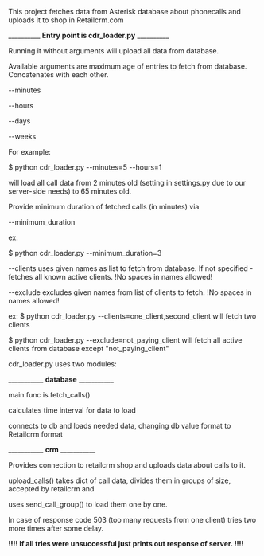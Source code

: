 This project fetches data from Asterisk database about phonecalls and uploads it to shop in Retailcrm.com


__________ <b>Entry point is cdr_loader.py</b> __________

Running it without arguments will upload all data from database.

Available arguments are maximum age of entries to fetch from database. Concatenates with each other.

--minutes 

--hours

--days

--weeks

For example:

$ python cdr_loader.py --minutes=5 --hours=1

will load all call data from 2 minutes old (setting in settings.py due to our server-side needs) to 65 minutes old.

Provide minimum duration of fetched calls (in minutes) via

--minimum_duration

ex:

$ python cdr_loader.py --minimum_duration=3


--clients
uses given names as list to fetch from database. If not specified - fetches all known active clients.
!No spaces in names allowed!

--exclude
excludes given names from list of clients to fetch.
!No spaces in names allowed!

ex:
$ python cdr_loader.py --clients=one_client,second_client
will fetch two clients

$ python cdr_loader.py --exclude=not_paying_client
will fetch all active clients from database except "not_paying_client"


cdr_loader.py uses two modules:

___________ <b>database</b> ___________

main func is fetch_calls()

calculates time interval for data to load

connects to db and loads needed data, changing db value format to Retailcrm format



___________ <b>crm</b> ___________

Provides connection to retailcrm shop and uploads data about calls to it.

upload_calls() takes dict of call data, divides them in groups of size, accepted by retailcrm and 

uses send_call_group() to load them one by one.

In case of response code 503 (too many requests from one client) tries two more times after some delay.


<b>!!!!  If all tries were unsuccessful just prints out response of server.  !!!!</b>

